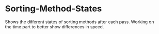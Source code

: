 # Sorting-Method-States
Shows the different states of sorting methods after each pass. Working on the time part to better show differences in speed.
